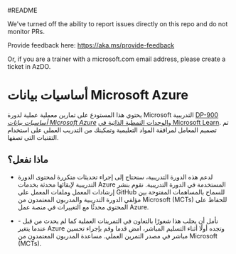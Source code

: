 #README

We've turned off the ability to report issues directly on this repo and do not monitor PRs.

Provide feedback here: https://aka.ms/provide-feedback

Or, if you are a trainer with a microsoft.com email address, please create a ticket in AzDO.

# أساسيات بيانات Microsoft Azure

يحتوي هذا المستودع على تمارين معملية عملية لدورة Microsoft التدريبية [DP-900 *أساسيات بيانات Microsoft Azure*](https://docs.microsoft.com/en-us/learn/certifications/courses/dp-900t00) و[الوحدات النمطية الذاتية في Microsoft Learn](https://docs.microsoft.com/en-us/users/23110622/collections/0kjyh8rn5gdrjj/). تم تصميم المعامل لمرافقة المواد التعليمية وتمكينك من التدريب العملي على استخدام التقنيات التي تصفها. 

## ماذا نفعل؟

- لدعم هذه الدورة التدريبية، سنحتاج إلى إجراء تحديثات متكررة لمحتوى الدورة التدريبية لإبقائها محدثة بخدمات Azure المستخدمة في الدورة التدريبية.  نقوم بنشر إرشادات المعمل وملفات المعمل على GitHub للسماح بالمساهمات المفتوحة بين مؤلفي الدورة التدريبية والمدربون المعتمدون من Microsoft (MCTs) للحفاظ على المحتوى محدثًا مع التغييرات في منصة عمل Azure.

- نأمل أن يجلب هذا شعورًا بالتعاون في التمرينات العملية كما لم يحدث من قبل - عندما يتغير Azure وتجده أولًا أثناء التسليم المباشر، امض قدما وقم بإجراء تحسين مباشر في مصدر التمرين العملي.  مساعدة المدربون المعتمدون من Microsoft (MCTs).

